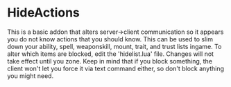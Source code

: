 # HideActions
This is a basic addon that alters server->client communication so it appears you do not know actions that you should know.  This can be used to slim down your ability, spell, weaponskill, mount, trait, and trust lists ingame.  To alter which items are blocked, edit the 'hidelist.lua' file.  Changes will not take effect until you zone.  Keep in mind that if you block something, the client won't let you force it via text command either, so don't block anything you might need.